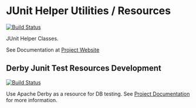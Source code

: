 # JUnit Helper Utilities / Resources

[![Build Status](https://travis-ci.org/deventropy/junit-helper.svg?branch=master)](https://travis-ci.org/deventropy/junit-helper)

JUnit Helper Classes.

See Documentation at [Project Website](http://www.deventropy.org/junit-helper/)

## Derby Junit Test Resources Development

[![Build Status](https://travis-ci.org/deventropy/junit-helper.svg?branch=feature%2Fderby-unit-test)](https://travis-ci.org/deventropy/junit-helper)

Use Apache Derby as a resource for DB testing. See [Project Documentation](http://www.deventropy.org/junit-helper/junit-helper-derby/) for more information.
